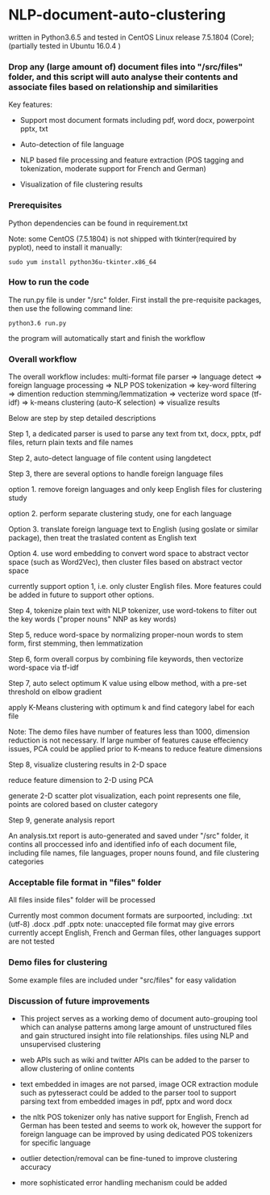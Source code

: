 # NLP-document-auto-clustering

written in Python3.6.5 and tested in CentOS Linux release 7.5.1804 (Core); (partially tested in Ubuntu 16.0.4 )

### Drop any (large amount of) document files into  "/src/files" folder,  and this script will auto analyse their contents and associate files based on relationship and similarities

Key features:

- Support most document formats including pdf, word docx, powerpoint pptx, txt

- Auto-detection of file language

- NLP based file processing and feature extraction (POS tagging and tokenization, moderate support for French and German)

- Visualization of file clustering results

### Prerequisites

Python dependencies can be found in requirement.txt

Note: some CentOS (7.5.1804) is not shipped with tkinter(required by pyplot), need to install it manually:

```
sudo yum install python36u-tkinter.x86_64
```

### How to run the code

The run.py file is under "/src" folder.  First install the pre-requisite packages, then use the following command line:

```
python3.6 run.py
```

the program will automatically start and finish the workflow

### Overall workflow

The overall workflow includes:
multi-format file parser => language detect => foreign language processing => NLP POS tokenization => key-word filtering => dimention reduction stemming/lemmatization => vecterize word space (tf-idf) => k-means clustering (auto-K selection) => visualize results

Below are step by step detailed descriptions

Step 1, a dedicated parser is used to parse any text from txt, docx, pptx, pdf files, return plain texts and file names

Step 2, auto-detect language of file content using langdetect

Step 3, there are several options to handle foreign language files

option 1. remove foreign languages and only keep English files for clustering study

option 2. perform separate clustering study, one for each language

Option 3. translate foreign language text to English (using goslate or similar package), then treat the traslated content as English text

Option 4. use word embedding to convert word space to abstract vector space (such as Word2Vec), then cluster files based on abstract vector space

currently support option 1, i.e. only cluster English files.  More features could be added in future to support other options.

Step 4, tokenize plain text with NLP tokenizer, use word-tokens to filter out the key words ("proper nouns" NNP as key words)

Step 5, reduce word-space by normalizing proper-noun words to stem form, first stemming, then lemmatization

Step 6, form overall corpus by combining file keywords, then vectorize word-space via tf-idf

Step 7, auto select optimum K value using elbow method, with a pre-set threshold on elbow gradient

apply K-Means clustering with optimum k and find category label for each file

Note: The demo files have number of features less than 1000, dimension reduction is not necessary. If large number of features cause effeciency issues, PCA could be applied prior to K-means to reduce feature dimensions

Step 8, visualize clustering results in 2-D space

reduce feature dimension to 2-D using PCA

generate 2-D scatter plot visualization, each point represents one file, points are colored based on cluster category

Step 9, generate analysis report

An analysis.txt report is auto-generated and saved under "/src" folder, it contins all proccessed info and identified info of each document file, including file names, file languages, proper nouns found, and file clustering categories

### Acceptable file format in "files" folder

All files inside files" folder will be processed

Currently most common document formats are surpoorted, including:
.txt (utf-8)
.docx
.pdf
.pptx
note: unaccepted file format may give errors
currently accept English, French and German files, other languages support are not tested

### Demo files for clustering

Some example files are included under "src/files" for easy validation

### Discussion of future improvements

- This project serves as a working demo of document auto-grouping tool which can analyse patterns among large amount of unstructured  files and gain structured insight into file relationships.  files using NLP and unsupervised clustering

- web APIs such as wiki and twitter APIs can be added to the parser to allow clustering of online contents 

- text embedded in images are not parsed, image OCR extraction module such as pytesseract could be added to the parser tool to support parsing text from embedded images in pdf, pptx and word docx

- the nltk POS tokenizer only has native support for English, French ad German has been tested and seems to work ok, however the support for foreign language can be improved by using dedicated POS tokenizers for specific language

- outlier detection/removal can be fine-tuned to improve clustering accuracy

- more sophisticated error handling mechanism could be added

